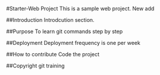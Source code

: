 #Starter-Web Project
This is a sample web project. New add

##Introduction
Introdcution section.

##Purpose
To learn git commands step by step

##Deployment
Deployment frequency is one per week


##How to contribute
Code the project

##Copyright
git training


